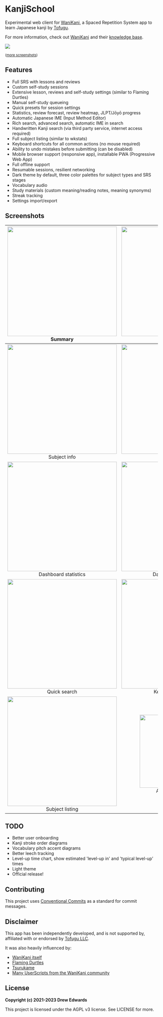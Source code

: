 # KanjiSchool

Experimental web client for [WaniKani](https://www.wanikani.com), a Spaced Repetition System app to learn
Japanese kanji by [Tofugu](https://www.tofugu.com/).

For more information, check out [WaniKani](https://www.wanikani.com) and their
[knowledge base](https://knowledge.wanikani.com).

![](https://i.imgur.com/BKLtQ1a.png)

<sub>([more screenshots](#Screenshots))</sub>

## Features

* Full SRS with lessons and reviews
* Custom self-study sessions
* Extensive lesson, reviews and self-study settings (similar to Flaming Durtles)
* Manual self-study queueing
* Quick presets for session settings
* Statistics, review forecast, review heatmap, JLPT/Jōyō progress
* Automatic Japanese IME (Input Method Editor)
* Rich search, advanced search, automatic IME in search
* Handwritten Kanji search (via third party service, internet access required)
* Full subject listing (similar to wkstats)
* Keyboard shortcuts for all common actions (no mouse required)
* Ability to undo mistakes before submitting (can be disabled)
* Mobile browser support (responsive app), installable PWA (Progressive Web App)
* Full offline support
* Resumable sessions, resilient networking
* Dark theme by default, three color palettes for subject types and SRS stages
* Vocabulary audio
* Study materials (custom meaning/reading notes, meaning synonyms)
* Streak tracking
* Settings import/export

## Screenshots

<center>

| <img src="https://i.imgur.com/RUXjpFd.png" width="360"><br /><center>Summary</center> | <img src="https://i.imgur.com/si595BJ.png" width="360"><br /><center>Questions</center> |
| :---: | :---: |
| <img src="https://i.imgur.com/hFjEBrQ.png" width="360"><br /><center>Subject info</center> | <img src="https://i.imgur.com/NRjSRDb.png" width="360"><br /><center>Subject info</center> |
| <img src="https://i.imgur.com/h7QwCv5.png" width="360"><br /><center>Dashboard statistics</center> | <img src="https://i.imgur.com/usDnUbs.png" width="360"><br /><center>Dashboard statistics</center> |
| <img src="https://i.imgur.com/Q5Pnv7i.png" width="360"><br /><center>Quick search</center> | <img src="https://i.imgur.com/u0J5FeH.png" width="360"><br /><center>Keyboard shortcuts</center> |
| <img src="https://i.imgur.com/dBPeI3U.png" width="360"><br /><center>Subject listing</center> | <img src="https://i.imgur.com/Mk1HY2s.png" width="240"><br /><center>Advanced search</center> |

</center>

## TODO

* Better user onboarding
* Kanji stroke order diagrams
* Vocabulary pitch accent diagrams
* Better leech tracking
* Level-up time chart, show estimated 'level-up in' and 'typical level-up' times
* Light theme
* Official release!

## Contributing

This project uses 
[Conventional Commits](https://www.conventionalcommits.org/en/v1.0.0/) as a
standard for commit messages.

## Disclaimer

This app has been independently developed, and is not supported by, affiliated
with or endorsed by [Tofugu LLC](https://www.tofugu.com/).

It was also heavily influenced by:
* [WaniKani itself](https://www.wanikani.com)
* [Flaming Durtles](https://community.wanikani.com/t/android-flaming-durtles-android-app-with-offline-support/38400)
* [Tsurukame](https://community.wanikani.com/t/ios-tsurukame-native-app-with-offline-lessons-and-reviews/30635)
* [Many UserScripts from the WaniKani
  community](https://community.wanikani.com/c/wanikani/api-and-third-party-apps)

## License

**Copyright (c) 2021-2023 Drew Edwards**

This project is licensed under the AGPL v3 license. See LICENSE for more.
